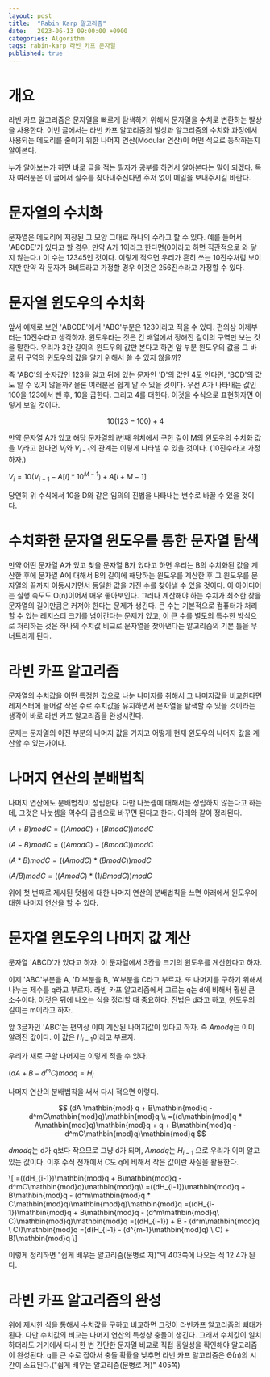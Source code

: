 ```yaml
---
layout: post
title:  "Rabin Karp 알고리즘"
date:   2023-06-13 09:00:00 +0900
categories: Algorithm
tags: rabin-karp 라빈_카프 문자열
published: true
---
```


# 개요

라빈 카프 알고리즘은 문자열을 빠르게 탐색하기 위해서 문자열을 수치로 변환하는 발상을 사용한다. 이번 글에서는 라빈 카프 알고리즘의 발상과
알고리즘의 수치화 과정에서 사용되는 메모리를 줄이기 위한 나머지 연산(Modular 연산)이 어떤 식으로 동작하는지 알아본다.

누가 알아보는가 하면 바로 글을 적는 필자가 공부를 하면서 알아본다는 말이 되겠다. 독자 여러분은 이 글에서 실수를 찾아내주신다면 주저 없이
메일을 보내주시길 바란다.


# 문자열의 수치화

문자열은 메모리에 저장된 그 모양 그대로 하나의 수라고 할 수 있다.
예를 들어서 'ABCDE'가 있다고 할 경우, 만약 A가 1이라고 한다면(0이라고 하면 직관적으로 와 닿지 않는다.)
이 수는 12345인 것이다. 이렇게 적으면 우리가 흔히 쓰는 10진수처럼 보이지만 만약 각 문자가 8비트라고 가정할
경우 이것은 256진수라고 가정할 수 있다.


# 문자열 윈도우의 수치화

앞서 예제로 보인 'ABCDE'에서 'ABC'부분은 123이라고 적을 수 있다. 편의상 이제부터는 10진수라고 생각하자.
윈도우라는 것은 긴 배열에서 정해진 길이의 구역만 보는 것을 말한다. 우리가 3칸 길이의 윈도우의 값만 본다고 하면
앞 부분 윈도우의 값을 그 바로 뒤 구역의 윈도우의 값을 알기 위해서 쓸 수 있지 않을까?

즉 'ABC'의 숫자값인 123을 알고 뒤에 있는 문자인 'D'의 값인 4도 안다면, 'BCD'의 값도 알 수 있지 않을까?
물론 여러분은 쉽게 알 수 있을 것이다. 우선 A가 나타내는 값인 100을 123에서 뺀 후, 10을 곱한다. 그리고 4를 더한다.
이것을 수식으로 표현하자면 이렇게 보일 것이다.

$$10(123 - 100) + 4$$

만약 문자열 A가 있고 해당 문자열의 i번째 위치에서 구한 길이 M의 윈도우의 수치화 값을 $V_i$라고 한다면 
$V_i$와 $V_{i-1}$의 관계는 이렇게 나타낼 수 있을 것이다. (10진수라고 가정하자.)

$V_i = 10(V_{i-1}-A[i]*10^{M-1}) + A[i + M - 1]$

당연히 위 수식에서 10을 D와 같은 임의의 진법을 나타내는 변수로 바꿀 수 있을 것이다.


# 수치화한 문자열 윈도우를 통한 문자열 탐색

만약 어떤 문자열 A가 있고 찾을 문자열 B가 있다고 하면 우리는 B의 수치화된 값을 계산한 후에 문자열 A에 대해서
B의 길이에 해당하는 윈도우를 계산한 후 그 윈도우를 문자열의 끝까지 이동시키면서 동일한 값을 가진 수를 찾아낼
수 있을 것이다. 이 아이디어는 실행 속도도 O(n)이어서 매우 좋아보인다. 그러나 계산해야 하는 수치가 최소한
찾을 문자열의 길이만큼은 커져야 한다는 문제가 생긴다. 큰 수는 기본적으로 컴퓨터가 처리할 수 있는 레지스터
크기를 넘어간다는 문제가 있고, 이 큰 수를 별도의 특수한 방식으로 처리하는 것은 하나의 수치값 비교로 문자열을
찾아낸다는 알고리즘의 기본 틀을 무너트리게 된다.


# 라빈 카프 알고리즘

문자열의 수치값을 어떤 특정한 값으로 나눈 나머지를 취해서 그 나머지값을 비교한다면 레지스터에 들어갈 작은 수로
수치값을 유지하면서 문자열을 탐색할 수 있을 것이라는 생각이 바로 라빈 카프 알고리즘을 완성시킨다.

문제는 문자열의 이전 부분의 나머지 값을 가지고 어떻게 현재 윈도우의 나머지 값을 계산할 수 있는가이다.


# 나머지 연산의 분배법칙

나머지 연산에도 분배법칙이 성립한다. 다만 나눗셈에 대해서는 성립하지 않는다고 하는데, 그것은 나눗셈을 역수의 곱셈으로 바꾸면 된다고 한다. 아래와 같이 정리된다.

$(A + B) \mathbin{mod} C = ((A \mathbin{mod} C) + (B \mathbin{mod} C)) \mathbin{mod} C$

$(A - B) \mathbin{mod} C = ((A \mathbin{mod} C) - (B \mathbin{mod} C)) \mathbin{mod} C$

$(A * B) \mathbin{mod} C = ((A \mathbin{mod} C) * (B \mathbin{mod} C)) \mathbin{mod} C$

$(A / B) \mathbin{mod} C = ((A \mathbin{mod} C) * (1/B \mathbin{mod} C)) \mathbin{mod} C$

위에 첫 번째로 제시된 덧셈에 대한 나머지 연산의 분배법칙을 쓰면 아래에서 윈도우에 대한 나머지 연산을 할 수 있다.


# 문자열 윈도우의 나머지 값 계산

문자열 'ABCD'가 있다고 하자. 이 문자열에서 3칸을 크기의 윈도우를 계산한다고 하자.

이제 'ABC'부분을 A, 'D'부분을 B, 'A'부분을 C라고 부르자. 또 나머지를 구하기 위해서 나누는 제수를 q라고 부르자.
라빈 카프 알고리즘에서 고르는 q는 d에 비해서 훨씬 큰 소수이다. 이것은 뒤에 나오는 식을 정리할 때 중요하다.
진법은 d라고 하고, 윈도우의 길이는 m이라고 하자.

앞 3글자인 'ABC'는 편의상 이미 계산된 나머지값이 있다고 하자. 즉 $A\mathbin{mod}q$는 이미 알려진 값이다.
이 값은 $H_{i-1}$이라고 부르자.

우리가 새로 구할 나머지는 이렇게 적을 수 있다.

$(dA + B - d^mC)\mathbin{mod}q = H_{i}$

나머지 연산의 분배법칙을 써서 다시 적으면 이렇다.

$$
(dA \mathbin{mod} q + B\mathbin{mod}q - d^mC\mathbin{mod}q)\mathbin{mod}q
\\
=((d\mathbin{mod}q * A\mathbin{mod}q)\mathbin{mod}q + q + B\mathbin{mod}q - d^mC\mathbin{mod}q)\mathbin{mod}q
$$

$d\mathbin{mod}q$는 d가 q보다 작으므로 그냥 d가 되며, $A\mathbin{mod}q$는 $H_{i-1}$ 으로 우리가 이미 알고 있는 값이다. 이후 수식 전개에서
C도 q에 비해서 작은 값이란 사실을 활용한다.

\\[
=((dH_{i-1})\mathbin{mod}q + B\mathbin{mod}q - d^mC\mathbin{mod}q)\mathbin{mod}q\\\\
=((dH_{i-1})\mathbin{mod}q + B\mathbin{mod}q - (d^m\mathbin{mod}q * C\mathbin{mod}q)\mathbin{mod}q)\mathbin{mod}q
=((dH_{i-1})\mathbin{mod}q + B\mathbin{mod}q - (d^m\mathbin{mod}q\ C)\mathbin{mod}q)\mathbin{mod}q
=((dH_{i-1}) + B - (d^m\mathbin{mod}q \ C))\mathbin{mod}q
=(d(H_{i-1} - (d^{m-1}\mathbin{mod}q) \ C) + B)\mathbin{mod}q
\\]

이렇게 정리하면 "쉽게 배우는 알고리즘(문병로 저)"의 403쪽에 나오는 식 12.4가 된다. 


# 라빈 카프 알고리즘의 완성

위에 제시한 식을 통해서 수치값을 구하고 비교하면 그것이 라빈카프 알고리즘의 뼈대가 된다.
다만 수치값의 비교는 나머지 연산의 특성상 충돌이 생긴다. 그래서 수치값이 일치하더라도 거기에서 다시 한 번
간단한 문자열 비교로 직접 동일성을 확인해야 알고리즘이 완성된다. q를 큰 수로 잡아서 충돌 확률을 낮추면
라빈 카프 알고리즘은 Θ(n)의 시간이 소요된다.("쉽게 배우는 알고리즘(문병로 저)" 405쪽)